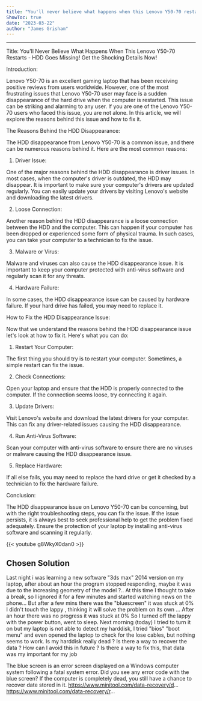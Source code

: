 ```yaml
---
title: "You'll never believe what happens when this Lenovo Y50-70 restarts - HHD goes missing! Get the shocking details now!"
ShowToc: true 
date: "2023-03-22"
author: "James Grisham"
---
```

*****
Title: You'll Never Believe What Happens When This Lenovo Y50-70 Restarts - HDD Goes Missing! Get the Shocking Details Now!

Introduction:

Lenovo Y50-70 is an excellent gaming laptop that has been receiving positive reviews from users worldwide. However, one of the most frustrating issues that Lenovo Y50-70 user may face is a sudden disappearance of the hard drive when the computer is restarted. This issue can be striking and alarming to any user. If you are one of the Lenovo Y50-70 users who faced this issue, you are not alone. In this article, we will explore the reasons behind this issue and how to fix it.

The Reasons Behind the HDD Disappearance:

The HDD disappearance from Lenovo Y50-70 is a common issue, and there can be numerous reasons behind it. Here are the most common reasons:

1. Driver Issue:

One of the major reasons behind the HDD disappearance is driver issues. In most cases, when the computer's driver is outdated, the HDD may disappear. It is important to make sure your computer's drivers are updated regularly. You can easily update your drivers by visiting Lenovo's website and downloading the latest drivers.

2. Loose Connection:

Another reason behind the HDD disappearance is a loose connection between the HDD and the computer. This can happen if your computer has been dropped or experienced some form of physical trauma. In such cases, you can take your computer to a technician to fix the issue.

3. Malware or Virus:

Malware and viruses can also cause the HDD disappearance issue. It is important to keep your computer protected with anti-virus software and regularly scan it for any threats.

4. Hardware Failure:

In some cases, the HDD disappearance issue can be caused by hardware failure. If your hard drive has failed, you may need to replace it.

How to Fix the HDD Disappearance Issue:

Now that we understand the reasons behind the HDD disappearance issue let's look at how to fix it. Here's what you can do:

1. Restart Your Computer:

The first thing you should try is to restart your computer. Sometimes, a simple restart can fix the issue.

2. Check Connections:

Open your laptop and ensure that the HDD is properly connected to the computer. If the connection seems loose, try connecting it again.

3. Update Drivers:

Visit Lenovo's website and download the latest drivers for your computer. This can fix any driver-related issues causing the HDD disappearance.

4. Run Anti-Virus Software:

Scan your computer with anti-virus software to ensure there are no viruses or malware causing the HDD disappearance issue.

5. Replace Hardware:

If all else fails, you may need to replace the hard drive or get it checked by a technician to fix the hardware failure.

Conclusion:

The HDD disappearance issue on Lenovo Y50-70 can be concerning, but with the right troubleshooting steps, you can fix the issue. If the issue persists, it is always best to seek professional help to get the problem fixed adequately. Ensure the protection of your laptop by installing anti-virus software and scanning it regularly.

{{< youtube g8WkyX0dan0 >}} 



## Chosen Solution
 Last night i was learning a new software "3ds max" 2014 version on my laptop, after about an hour the program stopped responding, maybe it was due to the increasing geometry of the model ?..
At this time I thought to take a break, so I ignored it for a few minutes and started watching news on the phone...
But after a few mins there was the "bluescreen" it was stuck at 0%
I didn't touch the lappy , thinking it will solve the problem on its own ...
After an hour there was no progress it was stuck at 0%
So I turned off the lappy with the power button, went to sleep.
Next morning (today) I tried to turn it on but my laptop is not able to detect my harddisk, I tried "bios" "boot menu" and even opened the laptop to check for the lose cables, but nothing seems to work.
Is my harddisk really dead ? Is there a way to recover the data ?
How can I avoid this in future ?
Is there a way to fix this, that data was my important for my job

 The blue screen is an error screen displayed on a Windows computer system following a fatal system error. Did you see any error code with the blue screen?
If the computer is completely dead, you still have a chance to recover date stored in it.
https://www.minitool.com/data-recovery/d...
https://www.minitool.com/data-recovery/r...




